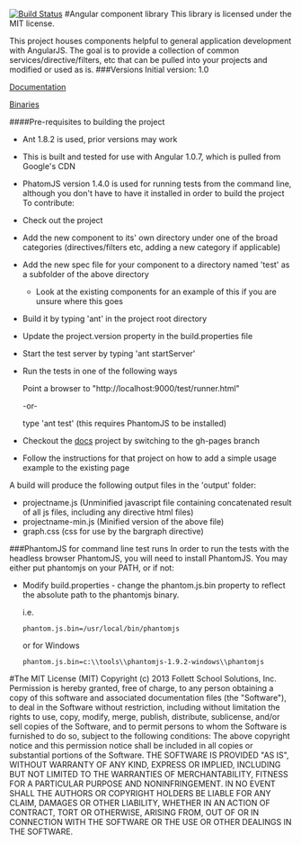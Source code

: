 [![Build Status](https://travis-ci.org/FollettSchoolSolutions/fac.png?branch=master)](https://travis-ci.org/FollettSchoolSolutions/fac)
#Angular component library
This library is licensed under the MIT license.

This project houses components helpful to general application development with AngularJS.  The goal is to provide a collection of common services/directive/filters, etc
that can be pulled into your projects and modified or used as is.
###Versions
Initial version: 1.0

[Documentation](http://follettschoolsolutions.github.io/fac/)

[Binaries](https://github.com/FollettSchoolSolutions/fac/tree/gh-pages)

####Pre-requisites to building the project
* Ant 1.8.2 is used, prior versions may work
* This is built and tested for use with Angular 1.0.7, which is pulled from Google's CDN
* PhatomJS version 1.4.0 is used for running tests from the command line, although you don't have to have it installed in order to build the project
To contribute:

* Check out the project
* Add the new component to its' own directory under one of the broad categories (directives/filters etc, adding a new category if applicable)
* Add the new spec file for your component to a directory named 'test' as a subfolder of the above directory
  * Look at the existing components for an example of this if you are unsure where this goes
* Build it by typing 'ant' in the project root directory
* Update the project.version property in the build.properties file
* Start the test server by typing 'ant startServer' 
* Run the tests in one of the following ways

  Point a browser to "http://localhost:9000/test/runner.html"

  -or-

  type 'ant test' (this requires PhantomJS to be installed)

* Checkout the [docs](https://github.com/FollettSchoolSolutions/fac/tree/gh-pages) project by switching to the gh-pages branch
* Follow the instructions for that project on how to add a simple usage example to the existing page

A build will produce the following output files in the 'output' folder:

* projectname.js (Unminified javascript file containing concatenated result of all js files, including any directive html files)
* projectname-min.js (Minified version of the above file)
* graph.css  (css for use by the bargraph directive)


###PhantomJS for command line test runs
In order to run the tests with the headless browser PhantomJS, you will need to install PhantomJS.  You may either put phantomjs on your PATH, or if not:

* Modify build.properties - change the phantom.js.bin property to reflect the absolute path to the phantomjs binary.  

  i.e.

  `phantom.js.bin=/usr/local/bin/phantomjs`

  or for Windows

  `phantom.js.bin=c:\\tools\\phantomjs-1.9.2-windows\\phantomjs`


#The MIT License (MIT)
Copyright (c) 2013 Follett School Solutions, Inc.
Permission is hereby granted, free of charge, to any person obtaining a copy
of this software and associated documentation files (the "Software"), to deal
in the Software without restriction, including without limitation the rights
to use, copy, modify, merge, publish, distribute, sublicense, and/or sell
copies of the Software, and to permit persons to whom the Software is
furnished to do so, subject to the following conditions:
The above copyright notice and this permission notice shall be included in
all copies or substantial portions of the Software.
THE SOFTWARE IS PROVIDED "AS IS", WITHOUT WARRANTY OF ANY KIND, EXPRESS OR
IMPLIED, INCLUDING BUT NOT LIMITED TO THE WARRANTIES OF MERCHANTABILITY,
FITNESS FOR A PARTICULAR PURPOSE AND NONINFRINGEMENT. IN NO EVENT SHALL THE
AUTHORS OR COPYRIGHT HOLDERS BE LIABLE FOR ANY CLAIM, DAMAGES OR OTHER
LIABILITY, WHETHER IN AN ACTION OF CONTRACT, TORT OR OTHERWISE, ARISING FROM,
OUT OF OR IN CONNECTION WITH THE SOFTWARE OR THE USE OR OTHER DEALINGS IN
THE SOFTWARE.

